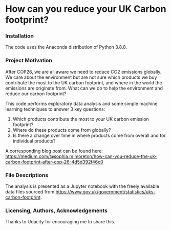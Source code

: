 # How can you reduce your UK Carbon footprint? 

### Installation 
The code uses the Anaconda distribution of Python 3.8.8. 

### Project Motivation 

After COP26, we are all aware we need to reduce CO2 emissions globally. We care about the environment but are not sure which products we buy contribute the most to the UK carbon footprint, and where in the world the emissions are originate from. What can we do to help the environment and reduce our carbon footprint? 

This code performs exploratory data analysis and some simple machine learning techniques to answer 3 key questions:

1.	Which products contribute the most to your UK carbon emission footprint? 
2.	Where do these products come from globally?
3.	Is there a change over time in where products come from overall and for individual products?

A corresponding blog post can be found here: https://medium.com/@sophia.m.moreton/how-can-you-reduce-the-uk-carbon-footprint-after-cop-26-4d5d392f46c0

### File Descriptions 
The analysis is presented as a Jupyter notebook with the freely available data files sourced from https://www.gov.uk/government/statistics/uks-carbon-footprint.

### Licensing, Authors, Acknowledgements
Thanks to Udacity for encouraging me to share this.
